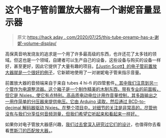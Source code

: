 # 这个电子管前置放大器有一个谢妮音量显示器

> 原文:[https://hack aday . com/2020/07/25/this-tube-preamp-has-a-谢妮-volume-display/](https://hackaday.com/2020/07/25/this-tube-preamp-has-a-nixie-volume-display/)

高保真音响发烧友的追求是一个用了许多最高级的东西，也许还花了太多钱的领域。但这也是一个领域，自建者可以生产自己的设备，这些设备与购买的设备一样好，甚至更好，因此它提供了大量有趣的项目。[【Justin Scott】的电子管前置放大器就是一个很好的例子](https://hackaday.io/project/173231-vacuum-tube-preamplifier-with-nixie-display)，它新颖地使用了一对谢妮电子管来指示音量。

前置放大器的音频端来自于来自 tubes 4 hi-fi 的四管套件[，其中我们注意到另一个管作为电源整流器。这个箱子是一个制作精美的木制东西，带有专业的前面板，但它是 Nixies，使它有点特别。高品质电动电位计用作音量控制，其多路输出之一用作简单的分压器来提供电压。它由 Arduino 读取，然后通过 BCD-to-decimal 解码器驱动 Nixies。在整个项目中，对细节的关注是非常高的，尽管他没有与我们分享任何音频测量，但我们希望它听起来和看起来一样好。](http://www.tubes4hifi.com/PH16.htm)

如果你对电子管放大器感兴趣，[我们过去曾深入研究过它们的设计](https://hackaday.com/2014/06/04/keep-those-filaments-lit-design-your-own-vacuum-tube-audio-equipment/)，也值得你去看看[贾斯汀的匹配放大器，](https://hackaday.io/project/168078-20-wpc-vacuum-tube-amplifier)。